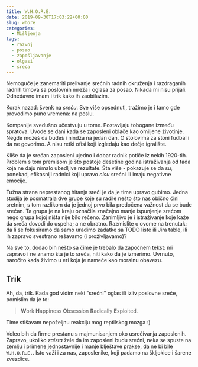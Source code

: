 ```yaml
---
title: W.H.O.R.E.
date: 2019-09-30T17:03:22+00:00
slug: whore
categories:
  - Mišljenja
tags:
  - razvoj
  - posao
  - zapošljavanje
  - olgasi
  - sreća
---
```

Nemoguće je zanemariti prelivanje srećnih radnih okruženja i razdraganih radnih timova sa poslovnih mreža i oglasa za posao. Nikada mi nisu prijali. Odnedavno imam i trik kako ih zaobilazim.
<!--more-->

Korak nazad: švenk na _sreću_. Sve više opsednuti, tražimo je i tamo gde provodimo puno vremena: na poslu.

Kompanije svedušno učestvuju u tome. Postavljaju tobogane između spratova. Uvode se dani kada se zaposleni oblače kao omiljene životinje. Negde možeš da budeš i nindža na jedan dan. O stolovima za stoni fudbal i da ne govorimo. A nisu retki ofisi koji izgledaju kao dečje igralište.

Kliše da je srećan zaposleni ujedno i dobar radnik potiče iz nekih 1920-tih. Problem s tom premisom je što postoje desetine godina istraživanja od tada koja ne daju nimalo ubedljive rezultate. Šta više - pokazuje se da su, ponekad, efikasniji radnici koji upravo _nisu_ srećni ili imaju negativne emocije.

Tužna strana neprestanog hitanja sreći je da je time upravo gubimo. Jedna studija je posmatrala dve grupe koje su radile nešto što nas obično čini sretnim, s tom razlikom da je jednoj prvo bila predočena važnost da se bude srećan. Ta grupa je na kraju označila značajno manje ispunjenje srećom nego grupa kojoj ništa nije bilo rečeno. Zanimljivo je i istraživanje koje kaže da sreća dovodi do uspeha; a ne obratno. Razmislite o ovome na trenutak: da li se fokusiramo da samo uradimo zadatke sa TODO liste ili Jira table, ili ih zapravo svestrano rešavamo (i proživljavamo)?

Na sve to, dodao bih nešto sa čime je trebalo da započnem tekst: mi zapravo i ne znamo šta je to sreća, niti kako da je izmerimo. Uvrnuto, naročito kada živimo u eri koja je nameće kao moralnu obavezu.

## Trik
Ah, da, trik. Kada god vidim neki "srećni" oglas ili izliv poslovne sreće, pomislim da je to:

> **W**ork
> **H**appiness
> **O**bsession
> **R**adically
> **E**xploited.

Time stišavam nepoželjnu reakciju mog reptilskog mozga :)

Voleo bih da firme prestanu s majmunisanjem oko usrećivanja zaposlenih. Zapravo, ukoliko _zaista_ žele da im zaposleni budu srećni, neka se spuste na zemlju i primene jednostavnije i manje blještave prakse, da ne bi bile `W.H.O.R.E.`. Isto važi i za nas, zaposlenike, koji padamo na škljokice i šarene zvezdice.